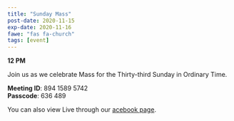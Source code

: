 ```yaml
---
title: "Sunday Mass"
post-date: 2020-11-15
exp-date: 2020-11-16
fawe: "fas fa-church"
tags: [event]
---
```

**12 PM**

Join us as we celebrate Mass for the Thirty-third Sunday in Ordinary Time.

<p class="text-danger"><b>Meeting ID</b>: 894 1589 5742
<br>
<b>Passcode</b>: 636 489
</p>

You can also view Live through our <a href="https://www.facebook.com/SBAParish" target="_blank"><span class="fab fa-facebook fa-2x wow flash" data-wow-delay="5s"></span>acebook page</a>.